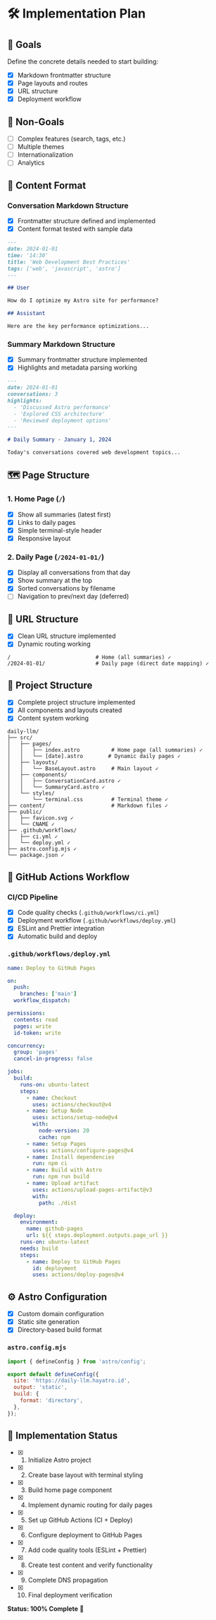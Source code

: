# 🛠️ Implementation Plan

## 🎯 Goals

Define the concrete details needed to start building:

- [x] Markdown frontmatter structure
- [x] Page layouts and routes
- [x] URL structure
- [x] Deployment workflow

## 🚫 Non-Goals

- [ ] Complex features (search, tags, etc.)
- [ ] Multiple themes
- [ ] Internationalization
- [ ] Analytics

## 📄 Content Format

### Conversation Markdown Structure

- [x] Frontmatter structure defined and implemented
- [x] Content format tested with sample data

```markdown
---
date: 2024-01-01
time: '14:30'
title: 'Web Development Best Practices'
tags: ['web', 'javascript', 'astro']
---

## User

How do I optimize my Astro site for performance?

## Assistant

Here are the key performance optimizations...
```

### Summary Markdown Structure

- [x] Summary frontmatter structure implemented
- [x] Highlights and metadata parsing working

```markdown
---
date: 2024-01-01
conversations: 3
highlights:
  - 'Discussed Astro performance'
  - 'Explored CSS architecture'
  - 'Reviewed deployment options'
---

# Daily Summary - January 1, 2024

Today's conversations covered web development topics...
```

## 🗺️ Page Structure

### 1. **Home Page** (`/`)

- [x] Show all summaries (latest first)
- [x] Links to daily pages
- [x] Simple terminal-style header
- [x] Responsive layout

### 2. **Daily Page** (`/2024-01-01/`)

- [x] Display all conversations from that day
- [x] Show summary at the top
- [x] Sorted conversations by filename
- [ ] Navigation to prev/next day (deferred)

## 🔗 URL Structure

- [x] Clean URL structure implemented
- [x] Dynamic routing working

```
/                           # Home (all summaries) ✓
/2024-01-01/                # Daily page (direct date mapping) ✓
```

## 📁 Project Structure

- [x] Complete project structure implemented
- [x] All components and layouts created
- [x] Content system working

```
daily-llm/
├── src/
│   ├── pages/
│   │   ├── index.astro          # Home page (all summaries) ✓
│   │   └── [date].astro        # Dynamic daily pages ✓
│   ├── layouts/
│   │   └── BaseLayout.astro     # Main layout ✓
│   ├── components/
│   │   ├── ConversationCard.astro ✓
│   │   └── SummaryCard.astro ✓
│   └── styles/
│       └── terminal.css         # Terminal theme ✓
├── content/                     # Markdown files ✓
├── public/
│   ├── favicon.svg ✓
│   └── CNAME ✓
├── .github/workflows/
│   ├── ci.yml ✓
│   └── deploy.yml ✓
├── astro.config.mjs ✓
└── package.json ✓
```

## 🚀 GitHub Actions Workflow

### CI/CD Pipeline

- [x] Code quality checks (`.github/workflows/ci.yml`)
- [x] Deployment workflow (`.github/workflows/deploy.yml`)
- [x] ESLint and Prettier integration
- [x] Automatic build and deploy

### `.github/workflows/deploy.yml`

```yaml
name: Deploy to GitHub Pages

on:
  push:
    branches: ['main']
  workflow_dispatch:

permissions:
  contents: read
  pages: write
  id-token: write

concurrency:
  group: 'pages'
  cancel-in-progress: false

jobs:
  build:
    runs-on: ubuntu-latest
    steps:
      - name: Checkout
        uses: actions/checkout@v4
      - name: Setup Node
        uses: actions/setup-node@v4
        with:
          node-version: 20
          cache: npm
      - name: Setup Pages
        uses: actions/configure-pages@v4
      - name: Install dependencies
        run: npm ci
      - name: Build with Astro
        run: npm run build
      - name: Upload artifact
        uses: actions/upload-pages-artifact@v3
        with:
          path: ./dist

  deploy:
    environment:
      name: github-pages
      url: ${{ steps.deployment.outputs.page_url }}
    runs-on: ubuntu-latest
    needs: build
    steps:
      - name: Deploy to GitHub Pages
        id: deployment
        uses: actions/deploy-pages@v4
```

## ⚙️ Astro Configuration

- [x] Custom domain configuration
- [x] Static site generation
- [x] Directory-based build format

### `astro.config.mjs`

```js
import { defineConfig } from 'astro/config';

export default defineConfig({
  site: 'https://daily-llm.hayatro.id',
  output: 'static',
  build: {
    format: 'directory',
  },
});
```

## 📝 Implementation Status

- [x] 1. Initialize Astro project
- [x] 2. Create base layout with terminal styling
- [x] 3. Build home page component
- [x] 4. Implement dynamic routing for daily pages
- [x] 5. Set up GitHub Actions (CI + Deploy)
- [x] 6. Configure deployment to GitHub Pages
- [x] 7. Add code quality tools (ESLint + Prettier)
- [x] 8. Create test content and verify functionality
- [x] 9. Complete DNS propagation
- [x] 10. Final deployment verification

**Status: 100% Complete** 🎉
